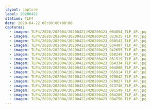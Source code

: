 ```yaml
---
layout: capture
label: 20200422
station: TLP4
date: 2020-04-22 00:00:00+00:00
capturas:
  - imagem: TLP4/2020/202004/20200422/M20200423_004854_TLP_4P.jpg
  - imagem: TLP4/2020/202004/20200422/M20200423_023635_TLP_4P.jpg
  - imagem: TLP4/2020/202004/20200422/M20200423_030542_TLP_4P.jpg
  - imagem: TLP4/2020/202004/20200422/M20200423_034407_TLP_4P.jpg
  - imagem: TLP4/2020/202004/20200422/M20200423_042655_TLP_4P.jpg
  - imagem: TLP4/2020/202004/20200422/M20200423_050249_TLP_4P.jpg
  - imagem: TLP4/2020/202004/20200422/M20200423_051519_TLP_4P.jpg
  - imagem: TLP4/2020/202004/20200422/M20200423_064334_TLP_4P.jpg
  - imagem: TLP4/2020/202004/20200422/M20200423_064808_TLP_4P.jpg
  - imagem: TLP4/2020/202004/20200422/M20200423_065914_TLP_4P.jpg
  - imagem: TLP4/2020/202004/20200422/M20200423_070642_TLP_4P.jpg
  - imagem: TLP4/2020/202004/20200422/M20200423_070827_TLP_4P.jpg
  - imagem: TLP4/2020/202004/20200422/M20200423_073736_TLP_4P.jpg
  - imagem: TLP4/2020/202004/20200422/M20200423_081549_TLP_4P.jpg
  - imagem: TLP4/2020/202004/20200422/M20200423_084209_TLP_4P.jpg
  - imagem: TLP4/2020/202004/20200422/M20200423_084750_TLP_4P.jpg
---
```

